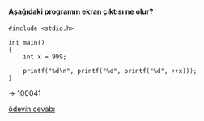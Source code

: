 #### Aşağıdaki programın ekran çıktısı ne olur?


```
#include <stdio.h>

int main()
{
	int x = 999;

	printf("%d\n", printf("%d", printf("%d", ++x)));
}
```

-> 100041

[ödevin cevabı](https://vimeo.com/363317469)

